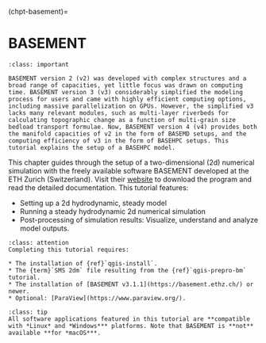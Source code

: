 (chpt-basement)=
# BASEMENT

```{admonition} Old BASEMENT versions, BASEMD, and BASEHPC
:class: important

BASEMENT version 2 (v2) was developed with complex structures and a broad range of capacities, yet little focus was drawn on computing time. BASEMENT version 3 (v3) considerably simplified the modeling process for users and came with highly efficient computing options, including massive parallelization on GPUs. However, the simplified v3 lacks many relevant modules, such as multi-layer riverbeds for calculating topographic change as a function of multi-grain size bedload transport formulae. Now, BASEMENT version 4 (v4) provides both the manifold capacities of v2 in the form of BASEMD setups, and the computing efficiency of v3 in the form of BASEHPC setups. This tutorial explains the setup of a BASEHPC model.

```

This chapter guides through the setup of a two-dimensional (2d) numerical simulation with the freely available software BASEMENT developed at the ETH Zurich (Switzerland). Visit their [website](https://basement.ethz.ch/) to download the program and read the detailed documentation. This tutorial features:

* Setting up a 2d hydrodynamic, steady model
* Running a steady hydrodynamic 2d numerical simulation
* Post-processing of simulation results: Visualize, understand and analyze model outputs.

```{admonition} Requirements
:class: attention
Completing this tutorial requires:

* The installation of {ref}`qgis-install`.
* The {term}`SMS 2dm` file resulting from the {ref}`qgis-prepro-bm` tutorial.
* The installation of [BASEMENT v3.1.1](https://basement.ethz.ch/) or newer.
* Optional: [ParaView](https://www.paraview.org/).
```

```{admonition} Platform compatibility
:class: tip
All software applications featured in this tutorial are **compatible with *Linux* and *Windows*** platforms. Note that BASEMENT is **not** available **for *macOS***.
```
